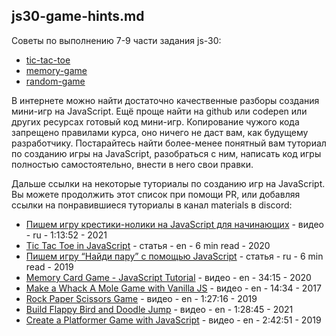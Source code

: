 ## js30-game-hints.md

Советы по выполнению 7-9 части задания js-30:

- [tic-tac-toe](js30-7.md)
- [memory-game](js30-8.md)
- [random-game](js30-9.md)

В интернете можно найти достаточно качественные разборы создания мини-игр на JavaScript. Ещё проще найти на github или codepen или других ресурсах готовый код мини-игр. Копирование чужого кода запрещено правилами курса, оно ничего не даст вам, как будущему разработчику. Постарайтесь найти более-менее понятный вам туториал по созданию игры на JavaScript, разобраться с ним, написать код игры полностью самостоятельно, внести в него свои правки.

Дальше ссылки на некоторые туториалы по созданию игр на JavaScript. Вы можете продолжить этот список при помощи PR, или добавляя ссылки на понравившиеся туториалы в канал materials в discord:
- [Пишем игру крестики-нолики на JavaScript для начинающих](https://youtu.be/4gIlaYFYKYw) - видео - ru - 1:13:52 - 2021
- [Tic Tac Toe in JavaScript](https://dev.to/bornasepic/pure-and-simple-tic-tac-toe-with-javascript-4pgn) - статья - en - 6 min read - 2020
- [Пишем игру “Найди пару” с помощью JavaScript](https://medium.com/@frontendly/пишем-игру-найди-пару-с-помощью-javascript-ec808358f915) - статья - ru - 6 min read - 2019
- [Memory Card Game - JavaScript Tutorial](https://youtu.be/ZniVgo8U7ek) - видео - en - 34:15 - 2020
- [Make a Whack A Mole Game with Vanilla JS](https://youtu.be/toNFfAaWghU) - видео - en - 14:34 - 2017
- [Rock Paper Scissors Game](https://youtu.be/jaVNP3nIAv0) - видео - en - 1:27:16 - 2019
- [Build Flappy Bird and Doodle Jump](https://youtu.be/8xPsg6yv7TU) - видео - en - 1:28:45 - 2021
- [Create a Platformer Game with JavaScript](https://youtu.be/w-OKdSHRlfA) - видео - en - 2:42:51 - 2019
